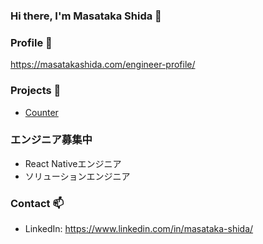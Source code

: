 ### Hi there, I'm Masataka Shida 👋

### Profile 🚀

https://masatakashida.com/engineer-profile/

### Projects 💼

- [Counter](https://github.com/masatakashida/counter)

### エンジニア募集中

- React Nativeエンジニア
- ソリューションエンジニア

### Contact 📫

- LinkedIn: https://www.linkedin.com/in/masataka-shida/

<!--
**masatakashida/masatakashida** is a ✨ _special_ ✨ repository because its `README.md` (this file) appears on your GitHub profile.

Here are some ideas to get you started:

- 🔭 I’m currently working on ...
- 🌱 I’m currently learning ...
- 👯 I’m looking to collaborate on ...
- 🤔 I’m looking for help with ...
- 💬 Ask me about ...
- 📫 How to reach me: ...
- 😄 Pronouns: ...
- ⚡ Fun fact: ...
-->

